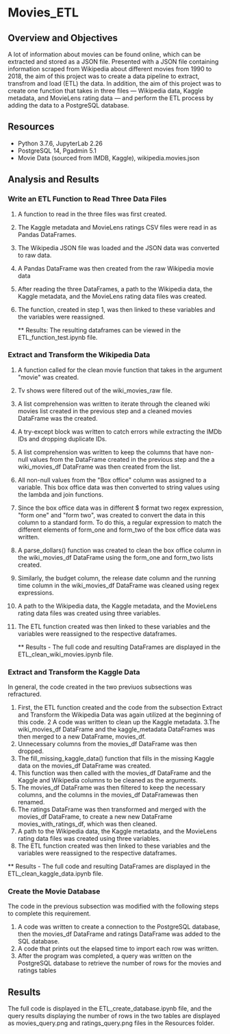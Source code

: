 # Movies_ETL

## Overview and Objectives

A lot of information about movies can be found online, which can be extracted and stored as a JSON file. Presented with a JSON file containing information scraped from Wikipedia about different movies from 1990 to 2018, the aim of this project was to create a data pipeline to extract, transfrom and load (ETL) the data. In addition, the aim of this project was to create one function that takes in three files — Wikipedia data, Kaggle metadata, and MovieLens rating data — and perform the ETL process by adding the data to a PostgreSQL database. 

## Resources
* Python 3.7.6, JupyterLab 2.26
* PostgreSQL 14, Pgadmin 5.1
* Movie Data (sourced from IMDB, Kaggle), wikipedia.movies.json

## Analysis and Results

###  Write an ETL Function to Read Three Data Files
1. A function to read in the three files was first created.
2. The Kaggle metadata and MovieLens ratings CSV files were read in as Pandas DataFrames.
3. The Wikipedia JSON file was loaded and the JSON data was converted to raw data.
4. A Pandas DataFrame was then created from the raw Wikipedia movie data
5. After reading the three DataFrames, a path to the Wikipedia data, the Kaggle metadata, and the MovieLens rating data files was created. 
6. The function, created in step 1, was then linked to these variables and the variables were reassigned.

    ** Results: The resulting dataframes can be viewed in the ETL_function_test.ipynb file.

### Extract and Transform the Wikipedia Data

1. A function called for the clean movie function that takes in the argument "movie" was created.
2. Tv shows were filtered out of the wiki_movies_raw file.
3. A list comprehension was written to iterate through the cleaned wiki movies list created in the previous step and a cleaned movies DataFrame was the created. 
4. A try-except block was written to catch errors while extracting the IMDb IDs and dropping duplicate IDs.
5. A list comprehension was written to keep the columns that have non-null values from the DataFrame created in the previous step and the a wiki_movies_df DataFrame was then created from the list.
6. All non-null values from the "Box office" column was assigned to a variable. This box office data was then converted to string values using the lambda and join functions.
7. Since the box office data was in different $ format two regex expression, "form one" and "form two", was created to convert the data in this column to a standard form. To do this, a regular expression to match the different elements of form_one and form_two of the box office data was written.
8. A parse_dollars() function was created to clean the box office column in the wiki_movies_df DataFrame using the form_one and form_two lists created.
9. Similarly, the budget column, the release date column and the running time column in the wiki_movies_df DataFrame was cleaned using regex expressions.
10. A path to the Wikipedia data, the Kaggle metadata, and the MovieLens rating data files was created using three variables.
11. The ETL function created was then linked to these variables and the variables were reassigned to the respective dataframes.

    ** Results - The full code and resulting DataFrames are displayed in the ETL_clean_wiki_movies.ipynb file.

### Extract and Transform the Kaggle Data

In general, the code created in the two previuos subsections was refractured. 

1. First, the ETL function created and the code from the subsection Extract and Transform the Wikipedia Data was again utilized at the beginning of this code.
2 A code was written to clean up the Kaggle metadata.
3.The wiki_movies_df DataFrame and the kaggle_metadata DataFrames was then merged to a new DataFrame, movies_df.
4. Unnecessary columns from the movies_df DataFrame was then dropped.
5. The fill_missing_kaggle_data() function that fills in the missing Kaggle data on the movies_df DataFrame was created.
6. This function was then called with the movies_df DataFrame and the Kaggle and Wikipedia columns to be cleaned as the arguments.
7. The movies_df DataFrame was then filtered to keep the necessary columns, and the columns in the movies_df DataFramewas then renamed.
8. The ratings DataFrame was then transformed and merged with the movies_df DataFrame, to create a new new DataFrame movies_with_ratings_df, which was then cleaned.
9. A path to the Wikipedia data, the Kaggle metadata, and the MovieLens rating data files was created using three variables.
11. The ETL function created was then linked to these variables and the variables were reassigned to the respective dataframes.

** Results - The full code and resulting DataFrames are displayed in the ETL_clean_kaggle_data.ipynb file.

### Create the Movie Database

The code in the previous subsection was modified with the following steps to complete this requirement.

1. A code was written to create a connection to the PostgreSQL database, then the movies_df DataFrame and ratings DataFrame was added to the SQL database.
2. A code that prints out the elapsed time to import each row was written.
3. After the program was completed, a query was written on the PostgreSQL database to retrieve the number of rows for the movies and ratings tables


## Results

The full code is displayed in the ETL_create_database.ipynb file, and the query results displaying the number of rows in the two tables are displayed as movies_query.png and ratings_query.png files in the Resources folder.
